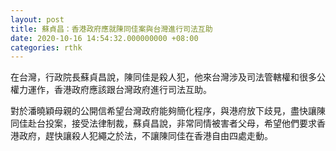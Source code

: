```yaml
---
layout: post
title: 蘇貞昌：香港政府應就陳同佳案與台灣進行司法互助
date: 2020-10-16 14:54:32.000000000 +08:00
categories: rthk
---
```


在台灣，行政院長蘇貞昌說，陳同佳是殺人犯，他來台灣涉及司法管轄權和很多公權力運作，香港政府應該跟台灣政府進行司法互助。

對於潘曉穎母親的公開信希望台灣政府能夠簡化程序，與港府放下歧見，盡快讓陳同佳赴台投案，接受法律制裁，蘇貞昌說，非常同情被害者父母，希望他們要求香港政府，趕快讓殺人犯繩之於法，不讓陳同佳在香港自由四處走動。
